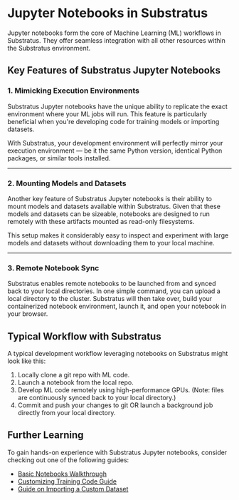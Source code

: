 # Jupyter Notebooks in Substratus

Jupyter notebooks form the core of Machine Learning (ML) workflows in Substratus. They offer seamless integration with all other resources within the Substratus environment.

## Key Features of Substratus Jupyter Notebooks

### 1. Mimicking Execution Environments

Substratus Jupyter notebooks have the unique ability to replicate the exact environment where your ML jobs will run. This feature is particularly beneficial when you're developing code for training models or importing datasets. 

With Substratus, your development environment will perfectly mirror your execution environment — be it the same Python version, identical Python packages, or similar tools installed.

---

### 2. Mounting Models and Datasets

Another key feature of Substratus Jupyter notebooks is their ability to mount models and datasets available within Substratus. Given that these models and datasets can be sizeable, notebooks are designed to run remotely with these artifacts mounted as read-only filesystems. 

This setup makes it considerably easy to inspect and experiment with large models and datasets without downloading them to your local machine.

---

### 3. Remote Notebook Sync

Substratus enables remote notebooks to be launched from and synced back to your local directories. In one simple command, you can upload a local directory to the cluster. Substratus will then take over, build your containerized notebook environment, launch it, and open your notebook in your browser.

## Typical Workflow with Substratus

A typical development workflow leveraging notebooks on Substratus might look like this:

1. Locally clone a git repo with ML code.
2. Launch a notebook from the local repo.
3. Develop ML code remotely using high-performance GPUs. (Note: files are continuously synced back to your local directory.)
4. Commit and push your changes to git OR launch a background job directly from your local directory.

## Further Learning

To gain hands-on experience with Substratus Jupyter notebooks, consider checking out one of the following guides:

- [Basic Notebooks Walkthrough](./walkthrough/basic-notebooks.ipynb)
- [Customizing Training Code Guide](./walkthrough/customizing-training-code.ipynb)
- [Guide on Importing a Custom Dataset](./walkthrough/importing-custom-dataset.ipynb)